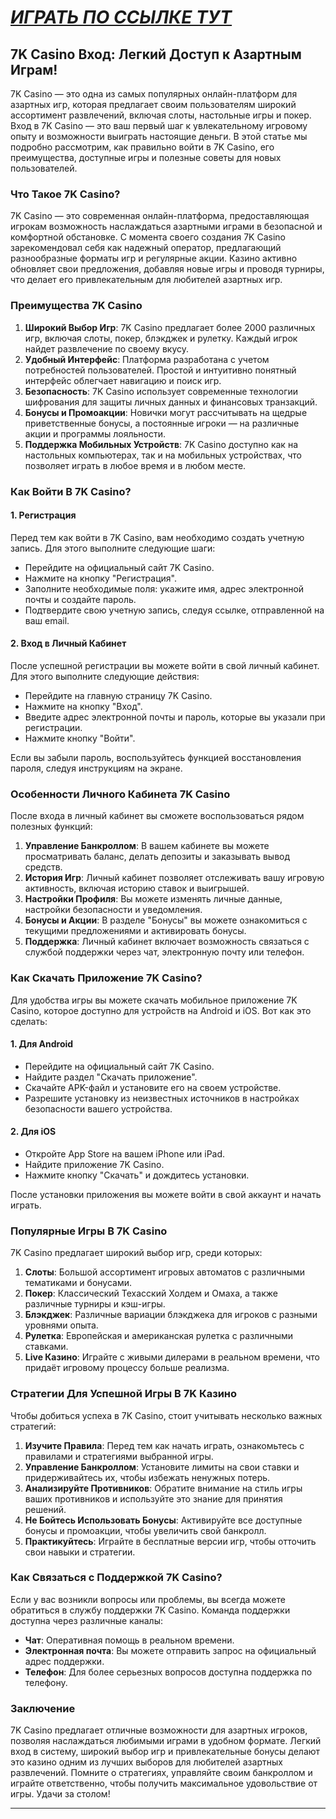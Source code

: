 # [***<u>ИГРАТЬ ПО ССЫЛКЕ ТУТ</u>***](https://brandplay.link/dd46bNgD)

## 7K Casino Вход: Легкий Доступ к Азартным Играм!

7K Casino — это одна из самых популярных онлайн-платформ для азартных игр, которая предлагает своим пользователям широкий ассортимент развлечений, включая слоты, настольные игры и покер. Вход в 7K Casino — это ваш первый шаг к увлекательному игровому опыту и возможности выиграть настоящие деньги. В этой статье мы подробно рассмотрим, как правильно войти в 7K Casino, его преимущества, доступные игры и полезные советы для новых пользователей.

### Что Такое 7K Casino?

7K Casino — это современная онлайн-платформа, предоставляющая игрокам возможность наслаждаться азартными играми в безопасной и комфортной обстановке. С момента своего создания 7K Casino зарекомендовал себя как надежный оператор, предлагающий разнообразные форматы игр и регулярные акции. Казино активно обновляет свои предложения, добавляя новые игры и проводя турниры, что делает его привлекательным для любителей азартных игр.

### Преимущества 7K Casino

1. **Широкий Выбор Игр**: 7K Casino предлагает более 2000 различных игр, включая слоты, покер, блэкджек и рулетку. Каждый игрок найдет развлечение по своему вкусу.
2. **Удобный Интерфейс**: Платформа разработана с учетом потребностей пользователей. Простой и интуитивно понятный интерфейс облегчает навигацию и поиск игр.
3. **Безопасность**: 7K Casino использует современные технологии шифрования для защиты личных данных и финансовых транзакций.
4. **Бонусы и Промоакции**: Новички могут рассчитывать на щедрые приветственные бонусы, а постоянные игроки — на различные акции и программы лояльности.
5. **Поддержка Мобильных Устройств**: 7K Casino доступно как на настольных компьютерах, так и на мобильных устройствах, что позволяет играть в любое время и в любом месте.

### Как Войти В 7K Casino?

#### 1. Регистрация

Перед тем как войти в 7K Casino, вам необходимо создать учетную запись. Для этого выполните следующие шаги:

* Перейдите на официальный сайт 7K Casino.
* Нажмите на кнопку "Регистрация".
* Заполните необходимые поля: укажите имя, адрес электронной почты и создайте пароль.
* Подтвердите свою учетную запись, следуя ссылке, отправленной на ваш email.

#### 2. Вход в Личный Кабинет

После успешной регистрации вы можете войти в свой личный кабинет. Для этого выполните следующие действия:

* Перейдите на главную страницу 7K Casino.
* Нажмите на кнопку "Вход".
* Введите адрес электронной почты и пароль, которые вы указали при регистрации.
* Нажмите кнопку "Войти".

Если вы забыли пароль, воспользуйтесь функцией восстановления пароля, следуя инструкциям на экране.

### Особенности Личного Кабинета 7K Casino

После входа в личный кабинет вы сможете воспользоваться рядом полезных функций:

1. **Управление Банкроллом**: В вашем кабинете вы можете просматривать баланс, делать депозиты и заказывать вывод средств.
2. **История Игр**: Личный кабинет позволяет отслеживать вашу игровую активность, включая историю ставок и выигрышей.
3. **Настройки Профиля**: Вы можете изменять личные данные, настройки безопасности и уведомления.
4. **Бонусы и Акции**: В разделе "Бонусы" вы можете ознакомиться с текущими предложениями и активировать бонусы.
5. **Поддержка**: Личный кабинет включает возможность связаться с службой поддержки через чат, электронную почту или телефон.

### Как Скачать Приложение 7K Casino?

Для удобства игры вы можете скачать мобильное приложение 7K Casino, которое доступно для устройств на Android и iOS. Вот как это сделать:

#### 1. Для Android

* Перейдите на официальный сайт 7K Casino.
* Найдите раздел "Скачать приложение".
* Скачайте APK-файл и установите его на своем устройстве.
* Разрешите установку из неизвестных источников в настройках безопасности вашего устройства.

#### 2. Для iOS

* Откройте App Store на вашем iPhone или iPad.
* Найдите приложение 7K Casino.
* Нажмите кнопку "Скачать" и дождитесь установки.

После установки приложения вы можете войти в свой аккаунт и начать играть.

### Популярные Игры В 7K Casino

7K Casino предлагает широкий выбор игр, среди которых:

1. **Слоты**: Большой ассортимент игровых автоматов с различными тематиками и бонусами.
2. **Покер**: Классический Техасский Холдем и Омаха, а также различные турниры и кэш-игры.
3. **Блэкджек**: Различные вариации блэкджека для игроков с разными уровнями опыта.
4. **Рулетка**: Европейская и американская рулетка с различными ставками.
5. **Live Казино**: Играйте с живыми дилерами в реальном времени, что придаёт игровому процессу больше реализма.

### Стратегии Для Успешной Игры В 7K Казино

Чтобы добиться успеха в 7K Casino, стоит учитывать несколько важных стратегий:

1. **Изучите Правила**: Перед тем как начать играть, ознакомьтесь с правилами и стратегиями выбранной игры.
2. **Управление Банкроллом**: Установите лимиты на свои ставки и придерживайтесь их, чтобы избежать ненужных потерь.
3. **Анализируйте Противников**: Обратите внимание на стиль игры ваших противников и используйте это знание для принятия решений.
4. **Не Бойтесь Использовать Бонусы**: Активируйте все доступные бонусы и промоакции, чтобы увеличить свой банкролл.
5. **Практикуйтесь**: Играйте в бесплатные версии игр, чтобы отточить свои навыки и стратегии.

### Как Связаться с Поддержкой 7K Casino?

Если у вас возникли вопросы или проблемы, вы всегда можете обратиться в службу поддержки 7K Casino. Команда поддержки доступна через различные каналы:

* **Чат**: Оперативная помощь в реальном времени.
* **Электронная почта**: Вы можете отправить запрос на официальный адрес поддержки.
* **Телефон**: Для более серьезных вопросов доступна поддержка по телефону.

### Заключение

7K Casino предлагает отличные возможности для азартных игроков, позволяя наслаждаться любимыми играми в удобном формате. Легкий вход в систему, широкий выбор игр и привлекательные бонусы делают это казино одним из лучших выборов для любителей азартных развлечений. Помните о стратегиях, управляйте своим банкроллом и играйте ответственно, чтобы получить максимальное удовольствие от игры. Удачи за столом!

***
